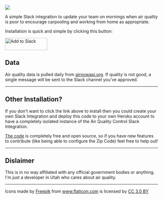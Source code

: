 <img src="https://user-images.githubusercontent.com/6401893/51661128-24c07600-1f6d-11e9-88ea-032648f1101b.png">

A simple Slack integration to update your team on mornings when air quality is poor to encourage carpooling and working from home as appropriate.

Installation is quick and simple by clicking this button: 

<a href="https://slack.com/oauth/authorize?client_id=334673942833.530364225924&scope=incoming-webhook"><img alt="Add to Slack" height="40" width="139" src="https://platform.slack-edge.com/img/add_to_slack.png" srcset="https://platform.slack-edge.com/img/add_to_slack.png 1x, https://platform.slack-edge.com/img/add_to_slack@2x.png 2x" /></a>

## Data

Air quality data is pulled daily from [airnowapi.org](https://docs.airnowapi.org). If quality is not good, a single message will be sent to the Slack channel you've approved.

<hr>

## Other Installation?

If you don't want to click the link above to install then you could create your own Slack Integration and deploy this code to your own Heroku account to have a completely isolated instance of the Air Quality Control Slack Integration.

[The code](https://github.com/troylelandshields/airqualitycontrol) is completely free and open source, so if you have new features to contribute (like being able to configure the Zip Code) feel free to help out!

<hr>

## Dislaimer

This is in no way affiliated with any official government bodies or anything. I'm just a developer in Utah who cares about air quality.

<hr>

<div>Icons made by <a href="https://www.freepik.com/" title="Freepik">Freepik</a> from <a href="https://www.flaticon.com/" 			    title="Flaticon">www.flaticon.com</a> is licensed by <a href="http://creativecommons.org/licenses/by/3.0/" 			    title="Creative Commons BY 3.0" target="_blank">CC 3.0 BY</a></div>
